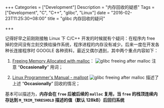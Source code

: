 +++
Categories = ["Development"]
Description = "内存回收的疑惑"
Tags = ["Development", "C", "C++", "glibc", "Linux"]
date = "2016-02-23T11:25:30+08:00"
title = "glibc 内存回收的疑问"

+++

记得好早之前刚刚接触 Linux 下 C/C++ 开发的时候就有个疑问：在程序内 free 掉的空间没有立刻交换给操作系统，程序进程的内存没有减少。后来一度在开发各种长连接程序时 GOOGLE 各种资料，最近又偶尔遇到，其中两个重点内容如下：

1. [Freeing Memory Allocated with malloc](http://www.gnu.org/software/libc/manual/html_node/Freeing-after-Malloc.html)：
	![glibc freeing after malloc](./1.gif)
	注意 “**Occasionally**” 用词；

2. [Linux Programmer's Manual - mallopt](http://man7.org/linux/man-pages/man3/mallopt.3.html)
	![glibc freeing after malloc](./2.gif)
	描述了上述 “**Occasionally**” 回收的情况；

基本可以描述为，**内存会在 `free` 后被后续的 `malloc` 复用，当 `free` 的栈顶连续内存达到 `M_TRIM_THRESHOLD` 描述的值（默认 128kB）后回归系统**